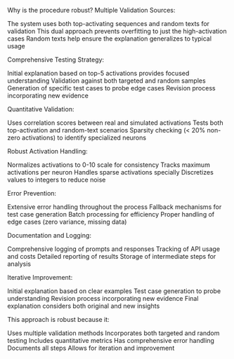 

Why is the procedure robust?
Multiple Validation Sources:


The system uses both top-activating sequences and random texts for validation
This dual approach prevents overfitting to just the high-activation cases
Random texts help ensure the explanation generalizes to typical usage


Comprehensive Testing Strategy:


Initial explanation based on top-5 activations provides focused understanding
Validation against both targeted and random samples
Generation of specific test cases to probe edge cases
Revision process incorporating new evidence


Quantitative Validation:


Uses correlation scores between real and simulated activations
Tests both top-activation and random-text scenarios
Sparsity checking (< 20% non-zero activations) to identify specialized neurons


Robust Activation Handling:


Normalizes activations to 0-10 scale for consistency
Tracks maximum activations per neuron
Handles sparse activations specially
Discretizes values to integers to reduce noise


Error Prevention:


Extensive error handling throughout the process
Fallback mechanisms for test case generation
Batch processing for efficiency
Proper handling of edge cases (zero variance, missing data)


Documentation and Logging:


Comprehensive logging of prompts and responses
Tracking of API usage and costs
Detailed reporting of results
Storage of intermediate steps for analysis


Iterative Improvement:


Initial explanation based on clear examples
Test case generation to probe understanding
Revision process incorporating new evidence
Final explanation considers both original and new insights

This approach is robust because it:

Uses multiple validation methods
Incorporates both targeted and random testing
Includes quantitative metrics
Has comprehensive error handling
Documents all steps
Allows for iteration and improvement